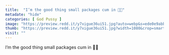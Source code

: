 ```yaml
---
title:  "I’m the good thing small packages cum in 💓✨"
metadate: "hide"
categories: [ God Pussy ]
image: "https://preview.redd.it/y7xigue36ui51.jpg?auto=webp&s=ede0e9abb0980db353a374e20b9d23403d6d435f"
thumb: "https://preview.redd.it/y7xigue36ui51.jpg?width=1080&crop=smart&auto=webp&s=21995f35bed4275b511092aa79dbc484d1eb06dd"
visit: ""
---
```

I’m the good thing small packages cum in 💓✨
